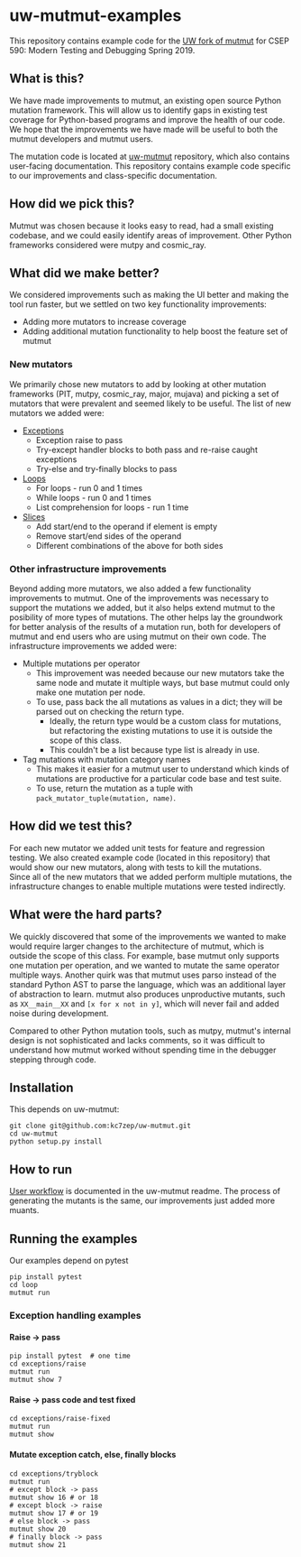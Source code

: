 # uw-mutmut-examples

This repository contains example code for the [UW fork of mutmut](https://github.com/kc7zep/uw-mutmut) for CSEP 590: Modern Testing and Debugging Spring 2019. 

## What is this?

We have made improvements to mutmut, an existing open source Python mutation framework. This will allow us to identify gaps in existing test coverage for Python-based programs and improve the health of our code.   We hope that the improvements we have made will be useful to both the mutmut developers and mutmut users.

The mutation code is located at [uw-mutmut](https://github.com/kc7zep/uw-mutmut) repository, which also contains user-facing documentation. This repository contains example code specific to our improvements and class-specific documentation.

## How did we pick this?

Mutmut was chosen because it looks easy to read, had a small existing codebase, and we could easily identify areas of improvement. Other Python frameworks considered were mutpy and cosmic_ray.

## What did we make better?

We considered improvements such as making the UI better and making the tool run faster, but we settled on two key functionality improvements:
* Adding more mutators to increase coverage
* Adding additional mutation functionality to help boost the feature set of mutmut

### New mutators

We primarily chose new mutators to add by looking at other mutation frameworks (PIT, mutpy, cosmic_ray, major, mujava) and picking a set of mutators that were prevalent and seemed likely to be useful. The list of new  mutators we added were:

* [Exceptions](exceptions/README.md)
  * Exception raise to pass
  * Try-except handler blocks to both pass and re-raise caught exceptions
  * Try-else and try-finally blocks to pass
* [Loops](loop/README.md)
  * For loops - run 0 and 1 times
  * While loops - run 0 and 1 times
  * List comprehension for loops - run 1 time
* [Slices](slice/README.md)
  * Add start/end to the operand if element is empty
  * Remove start/end sides of the operand
  * Different combinations of the above for both sides

### Other infrastructure improvements

Beyond adding more mutators, we also added a few functionality improvements to mutmut. One of the improvements was necessary to support the mutations we added, but it also helps extend mutmut to the posibility of more types of mutations. The other helps lay the groundwork for better analysis of the results of a mutation run, both for developers of mutmut and end users who are using mutmut on their own code. The infrastructure improvements we added were:

* Multiple mutations per operator 
  * This improvement was needed because our new mutators take the same node and mutate it multiple ways, but base mutmut could only make one mutation per node. 
  * To use, pass back the all mutations as values in a dict; they will be parsed out on checking the return type.
    * Ideally, the return type would be a custom class for mutations, but refactoring the existing mutations to use it is outside the scope of this class.
    * This couldn't be a list because type list is already in use.
* Tag mutations with mutation category names 
  * This makes it easier for a mutmut user to understand which kinds of mutations are productive for a particular code base and test suite.
  * To use, return the mutation as a tuple with `pack_mutator_tuple(mutation, name)`.

## How did we test this?

For each new mutator we added unit tests for feature and regression testing. We also created example code (located in this repository) that would show our new mutators, along with tests to kill the mutations.  
Since all of the new mutators that we added perform multiple mutations, the infrastructure changes to enable multiple mutations were tested indirectly. 

## What were the hard parts?

We quickly discovered that some of the improvements we wanted to make would require larger changes to the architecture of mutmut, which is outside the scope of this class. For example, base mutmut only supports one mutation per operation, and we wanted to mutate the same operator multiple ways. Another quirk was that mutmut uses parso instead of the standard Python AST to parse the language, which was an additional layer of abstraction to learn. mutmut also produces unproductive mutants, such as `XX__main__XX` and `[x for x not in y]`, which will never fail and added noise during development.

Compared to other Python mutation tools, such as mutpy, mutmut's internal design is not sophisticated and lacks comments, so it was difficult to understand how mutmut worked without spending time in the debugger stepping through code.


## Installation

This depends on uw-mutmut:

```
git clone git@github.com:kc7zep/uw-mutmut.git
cd uw-mutmut
python setup.py install
```

## How to run

[User workflow](https://github.com/kc7zep/uw-mutmut/tree/project#workflow) is documented in the uw-mutmut readme. The process of generating the mutants is the same, our improvements just added more muants.

## Running the examples

Our examples depend on pytest

```
pip install pytest
cd loop
mutmut run
```

### Exception handling examples

#### Raise -> pass

```
pip install pytest  # one time
cd exceptions/raise
mutmut run
mutmut show 7
```

#### Raise -> pass code and test fixed

```
cd exceptions/raise-fixed
mutmut run
mutmut show
```

#### Mutate exception catch, else, finally blocks

```
cd exceptions/tryblock
mutmut run
# except block -> pass
mutmut show 16 # or 18
# except block -> raise 
mutmut show 17 # or 19
# else block -> pass
mutmut show 20
# finally block -> pass
mutmut show 21
```

